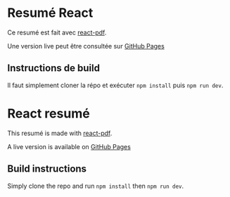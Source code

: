 # Resumé React 
Ce resumé est fait avec [react-pdf](https://react-pdf.org/).

Une version live peut être consultée sur [GitHub Pages](https://flmontpetit.github.io/resume/)

## Instructions de build
Il faut simplement cloner la répo et exécuter `npm install` puis `npm run dev`.

# React resumé
This resumé is made with [react-pdf](https://react-pdf.org/).

A live version is available on [GitHub Pages](https://flmontpetit.github.io/resume/)

## Build instructions
Simply clone the repo and run `npm install` then `npm run dev`.
